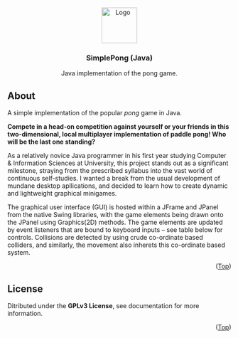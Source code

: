 
<a name="start"></a>

<!-- HEADER -->

<br />
<div align="center">
  <a href="https://github.com/mpiet-za/TileTower">
    <img src="https://avatars.githubusercontent.com/u/63480247?v=4" alt="Logo" width="80" height="80">
  </a>

<h3 align="center">SimplePong (Java)</h3>

  <p align="center">
    Java implementation of the pong game.
  </p>
</div>

<!-- INFORMATION -->

## About

A simple implementation of the popular *pong* game in Java.

**Compete in a head-on competition against yourself or your friends in this two-dimensional, local multiplayer implementation of paddle pong! Who will be the last one standing?**

As a relatively novice Java programmer in his first year studying Computer & Information Sciences at University, this project stands out as a significant milestone, straying from the prescribed syllabus into the vast world of continuous self-studies. I wanted a break from the usual development of mundane desktop apllications, and decided to learn how to create dynamic and lightweight graphical minigames.

The graphical user interface (GUI) is hosted within a JFrame and JPanel from the native Swing libraries, with the game elements being drawn onto the JPanel using Graphics(2D) methods. The game elements are updated by event listeners that are bound to keyboard inputs – see table below for controls. Collisions are detected by using crude co-ordinate based colliders, and similarly, the movement also inherets this co-ordinate based system.

<p align="right">(<a href="#start">Top</a>)</p>

<!-- LICENSE -->

## License

Ditributed under the **GPLv3 License**, see documentation for more information.

<p align="right">(<a href="#start">Top</a>)</p>